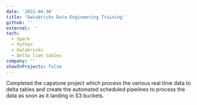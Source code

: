 ```yaml
---
date: '2022-04-30'
title: 'Databricks Data Engineering Training'
github: ''
external: ''
tech:
  - Spark
  - Python
  - Databricks
  - Delta live tables
company: ''
showInProjects: false
---
```


Completed the capstone project which process the various real time data to delta tables and create the automated scheduled pipelines to process the data as soon as it landing in S3 buckets.
